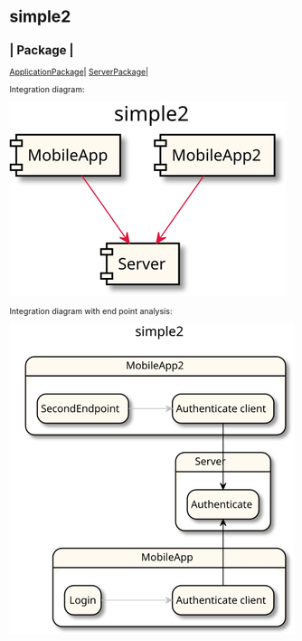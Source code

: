 
# simple2

| Package |
----
[ApplicationPackage](ApplicationPackage/README.md)|
[ServerPackage](ServerPackage/README.md)|

Integration diagram:

![](simple2_integration.svg)

Integration diagram with end point analysis:

![](simple2EPA_integration.svg)
